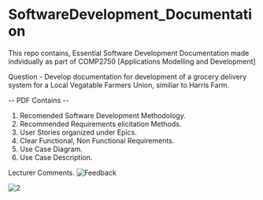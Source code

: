 # SoftwareDevelopment_Documentation

This repo contains, Essential Software Development Documentation made indvidually as part of COMP2750 [Applications Modelling and Development]

Question - Develop documentation for development of a grocery delivery system for a Local Vegatable Farmers Union, similiar to Harris Farm. 

-- PDF Contains -- 
1. Recomended Software Development Methodology.
2. Recommended Requirements elicitation Methods. 
3. User Stories organized under Epics.
4. Clear Functional, Non Functional Requirements.
5. Use Case Diagram.
6. Use Case Description.


Lecturer Comments.
![Feedback](https://user-images.githubusercontent.com/80021968/180735330-7ab541c9-51a1-498c-8c38-e5a7022349bd.jpg)


![2](https://user-images.githubusercontent.com/80021968/180735929-437a4554-b65d-4c1a-80d2-d335aaad300b.jpg)

